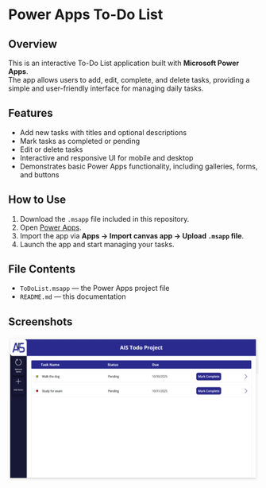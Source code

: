 # Power Apps To-Do List

## Overview
This is an interactive To-Do List application built with **Microsoft Power Apps**.  
The app allows users to add, edit, complete, and delete tasks, providing a simple and user-friendly interface for managing daily tasks.

## Features
- Add new tasks with titles and optional descriptions  
- Mark tasks as completed or pending  
- Edit or delete tasks  
- Interactive and responsive UI for mobile and desktop  
- Demonstrates basic Power Apps functionality, including galleries, forms, and buttons  

## How to Use
1. Download the `.msapp` file included in this repository.  
2. Open [Power Apps](https://make.powerapps.com/).  
3. Import the app via **Apps → Import canvas app → Upload `.msapp` file**.  
4. Launch the app and start managing your tasks.

## File Contents
- `ToDoList.msapp` — the Power Apps project file  
- `README.md` — this documentation  

## Screenshots
![Example Screenshot](images/screenshot.png)

